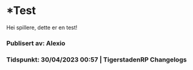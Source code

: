 # ***Test**

Hei spillere, dette er en test!

### Publisert av: Alexio

### Tidspunkt: 30/04/2023 00:57 | TigerstadenRP Changelogs